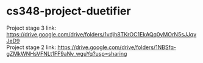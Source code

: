 # cs348-project-duetifier
Project stage 3 link: https://drive.google.com/drive/folders/1vdjh8TKrOC1EkAQq0yMOrN5sJJqvJeD9  \
Project stage 2 link: https://drive.google.com/drive/folders/1NBSfq-gZMkWNHsVFNLt1FF9aNv_wguYq?usp=sharing
